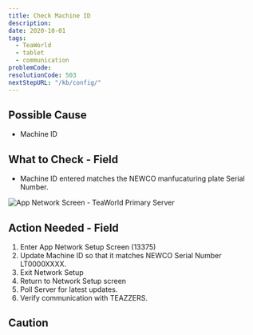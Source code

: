 ```yaml
---
title: Check Machine ID
description:
date: 2020-10-01
tags:
  - TeaWorld
  - tablet
  - communication
problemCode: 
resolutionCode: 503
nextStepURL: "/kb/config/"
---
```

## Possible Cause

- Machine ID

## What to Check - Field

- Machine ID entered matches the NEWCO manfucaturing plate Serial Number.

![App Network Screen - TeaWorld Primary Server](/images/app-network-setup-primary-server-tea-world.png)

## Action Needed - Field

1) Enter App Network Setup Screen (13375)
2) Update Machine ID so that it matches NEWCO Serial Number LT0000XXXX.
3) Exit Network Setup
4) Return to Network Setup screen
5) Poll Server for latest updates.
6) Verify communication with TEAZZERS.

## Caution
